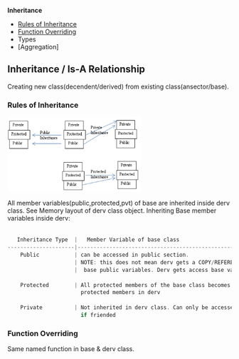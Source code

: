 **Inheritance**
- [Rules of Inheritance](#r)
- [Function Overriding](#fo)
- Types
 - [Aggregation]


## Inheritance / Is-A Relationship
Creating new class(decendent/derived) from existing class(ansector/base).

<a name=r></a>
### Rules of Inheritance
<img src=rules-of-inheritance.png width=300/> 

All member variables(public,protected,pvt) of base are inherited inside derv class. See Memory layout of derv class object. Inheriting Base member variables inside derv:
```c

   Inheritance Type  |   Member Variable of base class                       |      Functions of base class
---------------------|-------------------------------------------------------|---------------------------
    Public           | can be accessed in public section.                    | derv class can invoke any public fun of base
                     | NOTE: this does not mean derv gets a COPY/REFERENCE   |
                     |  base public variables. Derv gets access base vars  
                     
    Protected        | All protected members of the base class becomes       | Function present in protected section cannot be called using Object
                       protected members in derv

    Private          | Not inherited in derv class. Can only be accessed     | How to access private data members inside derv? 
                       if friended                                             Using public function in base and calling same from der
```

<a name=fo></a>
### Function Overriding
Same named function in base & derv class.
